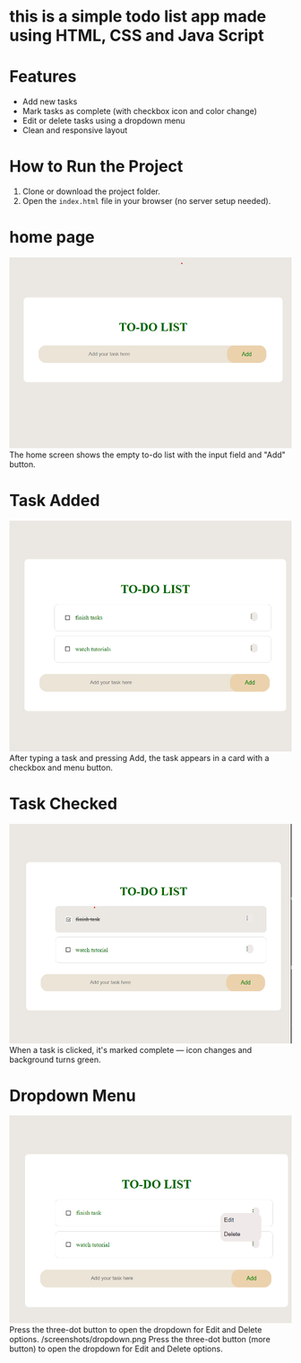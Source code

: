 # this is a simple todo list app made using HTML, CSS and Java Script

# Features

- Add new tasks
- Mark tasks as complete (with checkbox icon and color change)
- Edit or delete tasks using a dropdown menu
- Clean and responsive layout

# How to Run the Project

1. Clone or download the project folder.
2. Open the `index.html` file in your browser (no server setup needed).



# home page
![Home Page](screenshots/homepage.png)  
The home screen shows the empty to-do list with the input field and "Add" button.

# Task Added
![Task Added](screenshots/tasks.png)  
After typing a task and pressing Add, the task appears in a card with a checkbox and menu button.

# Task Checked
![Task Checked](screenshots/checked.png)  
When a task is clicked, it's marked complete — icon changes and background turns green.

# Dropdown Menu
![Dropdown Menu](screenshots/dropdown.png) 
Press the three-dot button to open the dropdown for Edit and Delete options.
/screenshots/dropdown.png
Press the three-dot button (more button) to open the dropdown for Edit and Delete options.
